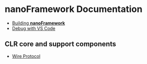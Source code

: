 # **nanoFramework** Documentation

- [Building **nanoFramework**](build-instructions.md)
- [Debug with VS Code](vscode-debug-instructions.md)

## CLR core and support components
- [Wire Protocol](wire-protocol.md)
